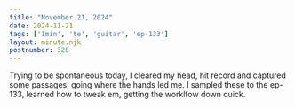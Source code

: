 ```yaml
---
title: "November 21, 2024"
date: 2024-11-21
tags: ['1min', 'te', 'guitar', 'ep-133']
layout: minute.njk
postnumber: 326
---
```

Trying to be spontaneous today, I cleared my head, hit record and captured some passages, going where the hands led me. I sampled these to the ep-133, learned how to tweak em, getting the worklfow down quick. 
